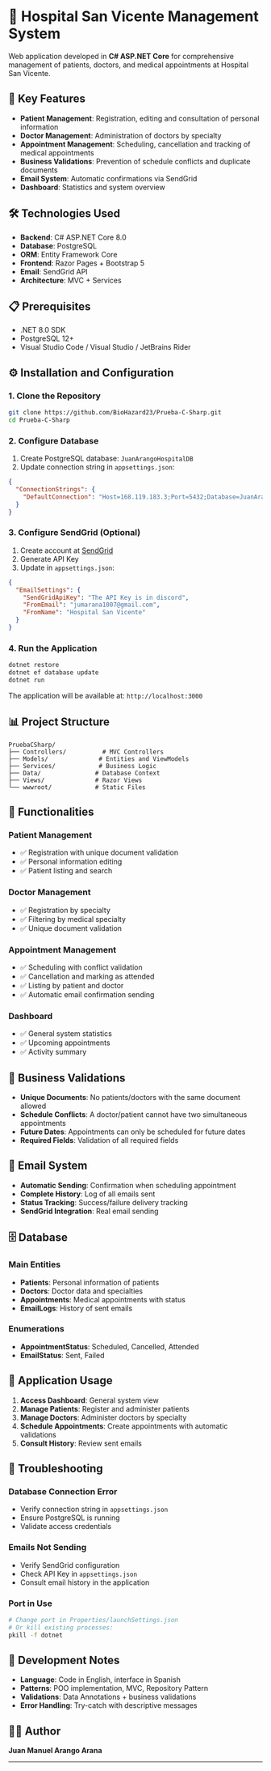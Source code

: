 # 🏥 Hospital San Vicente Management System

Web application developed in **C# ASP.NET Core** for comprehensive management of patients, doctors, and medical appointments at Hospital San Vicente.

## 🚀 Key Features

- **Patient Management**: Registration, editing and consultation of personal information
- **Doctor Management**: Administration of doctors by specialty
- **Appointment Management**: Scheduling, cancellation and tracking of medical appointments
- **Business Validations**: Prevention of schedule conflicts and duplicate documents
- **Email System**: Automatic confirmations via SendGrid
- **Dashboard**: Statistics and system overview

## 🛠️ Technologies Used

- **Backend**: C# ASP.NET Core 8.0
- **Database**: PostgreSQL
- **ORM**: Entity Framework Core
- **Frontend**: Razor Pages + Bootstrap 5
- **Email**: SendGrid API
- **Architecture**: MVC + Services

## 📋 Prerequisites

- .NET 8.0 SDK
- PostgreSQL 12+
- Visual Studio Code / Visual Studio / JetBrains Rider

## ⚙️ Installation and Configuration

### 1. Clone the Repository
```bash
git clone https://github.com/BioHazard23/Prueba-C-Sharp.git
cd Prueba-C-Sharp
```

### 2. Configure Database
1. Create PostgreSQL database: `JuanArangoHospitalDB`
2. Update connection string in `appsettings.json`:
```json
{
  "ConnectionStrings": {
    "DefaultConnection": "Host=168.119.183.3;Port=5432;Database=JuanArangoHospitalDB;Username=root;Password=s7cq453mt2jnicTaQXKT"
  }
}
```

### 3. Configure SendGrid (Optional)
1. Create account at [SendGrid](https://sendgrid.com/)
2. Generate API Key
3. Update in `appsettings.json`:
```json
{
  "EmailSettings": {
    "SendGridApiKey": "The API Key is in discord",
    "FromEmail": "jumarana1007@gmail.com",
    "FromName": "Hospital San Vicente"
  }
}
```

### 4. Run the Application
```bash
dotnet restore
dotnet ef database update
dotnet run
```

The application will be available at: `http://localhost:3000`

## 📊 Project Structure

```
PruebaCSharp/
├── Controllers/          # MVC Controllers
├── Models/              # Entities and ViewModels
├── Services/            # Business Logic
├── Data/               # Database Context
├── Views/              # Razor Views
└── wwwroot/            # Static Files
```

## 🎯 Functionalities

### Patient Management
- ✅ Registration with unique document validation
- ✅ Personal information editing
- ✅ Patient listing and search

### Doctor Management
- ✅ Registration by specialty
- ✅ Filtering by medical specialty
- ✅ Unique document validation

### Appointment Management
- ✅ Scheduling with conflict validation
- ✅ Cancellation and marking as attended
- ✅ Listing by patient and doctor
- ✅ Automatic email confirmation sending

### Dashboard
- ✅ General system statistics
- ✅ Upcoming appointments
- ✅ Activity summary

## 🔧 Business Validations

- **Unique Documents**: No patients/doctors with the same document allowed
- **Schedule Conflicts**: A doctor/patient cannot have two simultaneous appointments
- **Future Dates**: Appointments can only be scheduled for future dates
- **Required Fields**: Validation of all required fields

## 📧 Email System

- **Automatic Sending**: Confirmation when scheduling appointment
- **Complete History**: Log of all emails sent
- **Status Tracking**: Success/failure delivery tracking
- **SendGrid Integration**: Real email sending

## 🗄️ Database

### Main Entities
- **Patients**: Personal information of patients
- **Doctors**: Doctor data and specialties
- **Appointments**: Medical appointments with status
- **EmailLogs**: History of sent emails

### Enumerations
- **AppointmentStatus**: Scheduled, Cancelled, Attended
- **EmailStatus**: Sent, Failed

## 🚀 Application Usage

1. **Access Dashboard**: General system view
2. **Manage Patients**: Register and administer patients
3. **Manage Doctors**: Administer doctors by specialty
4. **Schedule Appointments**: Create appointments with automatic validations
5. **Consult History**: Review sent emails

## 🐛 Troubleshooting

### Database Connection Error
- Verify connection string in `appsettings.json`
- Ensure PostgreSQL is running
- Validate access credentials

### Emails Not Sending
- Verify SendGrid configuration
- Check API Key in `appsettings.json`
- Consult email history in the application

### Port in Use
```bash
# Change port in Properties/launchSettings.json
# Or kill existing processes:
pkill -f dotnet
```

## 📝 Development Notes

- **Language**: Code in English, interface in Spanish
- **Patterns**: POO implementation, MVC, Repository Pattern
- **Validations**: Data Annotations + business validations
- **Error Handling**: Try-catch with descriptive messages

## 👨‍💻 Author

**Juan Manuel Arango Arana**  


---
